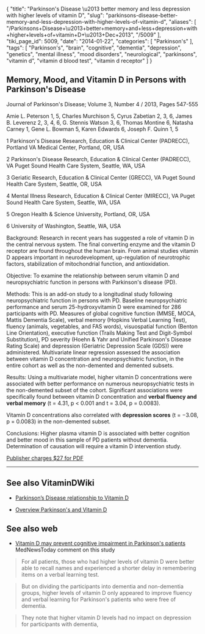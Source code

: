 {
    "title": "Parkinson's Disease \u2013 better memory and less depression with higher levels of vitamin D",
    "slug": "parkinsons-disease-better-memory-and-less-depression-with-higher-levels-of-vitamin-d",
    "aliases": [
        "/Parkinsons+Disease+\u2013+better+memory+and+less+depression+with+higher+levels+of+vitamin+D+\u2013+Dec+2013",
        "/5009"
    ],
    "tiki_page_id": 5009,
    "date": "2014-01-22",
    "categories": [
        "Parkinson's"
    ],
    "tags": [
        "Parkinson's",
        "brain",
        "cognitive",
        "dementia",
        "depression",
        "genetics",
        "mental illness",
        "mood disorders",
        "neurological",
        "parkinsons",
        "vitamin d",
        "vitamin d blood test",
        "vitamin d receptor"
    ]
}


## Memory, Mood, and Vitamin D in Persons with Parkinson's Disease

Journal of Parkinson's Disease; Volume 3, Number 4 / 2013, Pages 547-555

Amie L. Peterson 1, 5, Charles Murchison 5, Cyrus Zabetian 2, 3, 6, James B. Leverenz 2, 3, 4, 6, G. Stennis Watson 3, 6, Thomas Montine 6, Natasha Carney 1, Gene L. Bowman 5, Karen Edwards 6, Joseph F. Quinn 1, 5

1 Parkinson's Disease Research, Education & Clinical Center (PADRECC), Portland VA Medical Center, Portland, OR, USA

2 Parkinson's Disease Research, Education & Clinical Center (PADRECC), VA Puget Sound Health Care System, Seattle, WA, USA

3 Geriatic Research, Education & Clinical Center (GRECC), VA Puget Sound Health Care System, Seattle, OR, USA

4 Mental Illness Research, Education & Clinical Center (MIRECC), VA Puget Sound Health Care System, Seattle, WA, USA

5 Oregon Health & Science University, Portland, OR, USA

6 University of Washington, Seattle, WA, USA

Background: Research in recent years has suggested a role of vitamin D in the central nervous system. The final converting enzyme and the vitamin D receptor are found throughout the human brain. From animal studies vitamin D appears important in neurodevelopment, up-regulation of neurotrophic factors, stabilization of mitochondrial function, and antioxidation. 

Objective: To examine the relationship between serum vitamin D and neuropsychiatric function in persons with Parkinson's disease (PD). 

Methods: This is an add-on study to a longitudinal study following neuropsychiatric function in persons with PD. Baseline neuropsychiatric performance and serum 25-hydroxyvitamin D were examined for 286 participants with PD. Measures of global cognitive function (MMSE, MOCA, Mattis Dementia Scale), verbal memory (Hopkins Verbal Learning Test), fluency (animals, vegetables, and FAS words), visuospatial function (Benton Line Orientation), executive function (Trails Making Test and Digit-Symbol Substitution), PD severity (Hoehn & Yahr and Unified Parkinson's Disease Rating Scale) and depression (Geriatric Depression Scale (GDS)) were administered. Multivariate linear regression assessed the association between vitamin D concentration and neuropsychiatric function, in the entire cohort as well as the non-demented and demented subsets. 

Results: Using a multivariate model, higher vitamin D concentrations were associated with better performance on numerous neuropsychiatric tests in the non-demented subset of the cohort. Significant associations were specifically found between vitamin D concentration and  **verbal fluency and verbal memory**  (t = 4.31, p < 0.001 and t = 3.04, p = 0.0083). 

Vitamin D concentrations also correlated with  **depression scores**  (t = −3.08, p = 0.0083) in the non-demented subset. 

Conclusions: Higher plasma vitamin D is associated with better cognition and better mood in this sample of PD patients without dementia. Determination of causation will require a vitamin D intervention study.

[Publisher charges $27 for PDF](https://iospress.metapress.com/content/t587180765787517/resource-secured/?target=fulltext.pdf%20)

---

## See also VitaminDWiki

* [Parkinson’s Disease relationship to Vitamin D](/posts/parkinsons-disease-relationship-to-vitamin-d)

* [Overview Parkinson's and Vitamin D](/posts/overview-parkinsons-and-vitamin-d)

## See also web

* [Vitamin D may prevent cognitive impairment in Parkinson's patients](http://www.medicalnewstoday.com/articles/271409.php) MedNewsToday comment on this study

> For all patients, those who had higher levels of vitamin D were better able to recall names and experienced a shorter delay in remembering items on a verbal learning test.

> But on dividing the participants into dementia and non-dementia groups, higher levels of vitamin D only appeared to improve fluency and verbal learning for Parkinson's patients who were free of dementia.

> They note that higher vitamin D levels had no impact on depression for participants with dementia,
